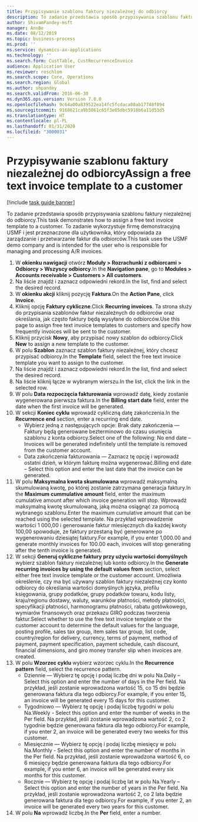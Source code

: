 ```yaml
---
title: Przypisywanie szablonu faktury niezależnej do odbiorcy
description: To zadanie przedstawia sposób przypisywania szablonu faktury niezależnej do odbiorcy.
author: ShivamPandey-msft
manager: AnnBe
ms.date: 08/12/2019
ms.topic: business-process
ms.prod: ''
ms.service: dynamics-ax-applications
ms.technology: ''
ms.search.form: CustTable, CustRecurrenceInvoice
audience: Application User
ms.reviewer: roschlom
ms.search.scope: Core, Operations
ms.search.region: Global
ms.author: shpandey
ms.search.validFrom: 2016-06-30
ms.dyn365.ops.version: Version 7.0.0
ms.openlocfilehash: 9c64a00a839522ea14fc5fcdaca08ab17748f894
ms.sourcegitcommit: 9168621ca9b5061c65f3e05dbc5918b6a11d53d5
ms.translationtype: HT
ms.contentlocale: pl-PL
ms.lasthandoff: 01/31/2020
ms.locfileid: "3000031"
---
```

# <a name="assign-a-free-text-invoice-template-to-a-customer"></a><span data-ttu-id="b646e-103">Przypisywanie szablonu faktury niezależnej do odbiorcy</span><span class="sxs-lookup"><span data-stu-id="b646e-103">Assign a free text invoice template to a customer</span></span>

[!include [task guide banner](../../includes/task-guide-banner.md)]

<span data-ttu-id="b646e-104">To zadanie przedstawia sposób przypisywania szablonu faktury niezależnej do odbiorcy.</span><span class="sxs-lookup"><span data-stu-id="b646e-104">This task demonstrates how to assign a free text invoice template to a customer.</span></span> <span data-ttu-id="b646e-105">To zadanie wykorzystuje firmę demonstracyjną USMF i jest przeznaczone dla użytkownika, który odpowiada za zarządzanie i przetwarzanie faktur dla odbiorców.</span><span class="sxs-lookup"><span data-stu-id="b646e-105">This task uses the USMF demo company and is intended for the user who is responsible for managing and processing A/R invoices.</span></span>

1. <span data-ttu-id="b646e-106">W **okienku nawigacji** otwórz **Moduły > Rozrachunki z odbiorcami > Odbiorcy > Wszyscy odbiorcy**.</span><span class="sxs-lookup"><span data-stu-id="b646e-106">In the **Navigation pane**, go to **Modules > Accounts receivable > Customers > All customers**.</span></span>
2. <span data-ttu-id="b646e-107">Na liście znajdź i zaznacz odpowiedni rekord.</span><span class="sxs-lookup"><span data-stu-id="b646e-107">In the list, find and select the desired record.</span></span>
3. <span data-ttu-id="b646e-108">W **okienku akcji** kliknij pozycję **Faktura**.</span><span class="sxs-lookup"><span data-stu-id="b646e-108">On the **Action Pane**, click **Invoice**.</span></span>
4. <span data-ttu-id="b646e-109">Kliknij opcję **Faktury cykliczne**.</span><span class="sxs-lookup"><span data-stu-id="b646e-109">Click **Recurring invoices**.</span></span> <span data-ttu-id="b646e-110">Ta strona służy do przypisania szablonów faktur niezależnych do odbiorców oraz określania, jak często faktury będą wysyłane do odbiorców.</span><span class="sxs-lookup"><span data-stu-id="b646e-110">Use this page to assign free text invoice templates to customers and specify how frequently invoices will be sent to the customer.</span></span>  
5. <span data-ttu-id="b646e-111">Kliknij przycisk **Nowy**, aby przypisać nowy szablon do odbiorcy.</span><span class="sxs-lookup"><span data-stu-id="b646e-111">Click **New** to assign a new template to the customer.</span></span>
6. <span data-ttu-id="b646e-112">W polu **Szablon** zaznacz szablon faktury niezależnej, który chcesz przypisać odbiorcy.</span><span class="sxs-lookup"><span data-stu-id="b646e-112">In the **Template** field, select the free text invoice template you want to assign to the customer.</span></span>
7. <span data-ttu-id="b646e-113">Na liście znajdź i zaznacz odpowiedni rekord.</span><span class="sxs-lookup"><span data-stu-id="b646e-113">In the list, find and select the desired record.</span></span>
8. <span data-ttu-id="b646e-114">Na liście kliknij łącze w wybranym wierszu.</span><span class="sxs-lookup"><span data-stu-id="b646e-114">In the list, click the link in the selected row.</span></span>
9. <span data-ttu-id="b646e-115">W polu **Data rozpoczęcia fakturowania** wprowadź datę, kiedy zostanie wygenerowana pierwsza faktura.</span><span class="sxs-lookup"><span data-stu-id="b646e-115">In the **Billing start date** field, enter the date when the first invoice will be generated.</span></span>
10. <span data-ttu-id="b646e-116">W sekcji **Koniec cyklu** wprowadź cykliczną datę zakończenia.</span><span class="sxs-lookup"><span data-stu-id="b646e-116">In the **Recurrence end** section, enter a recurring end date.</span></span>  
    * <span data-ttu-id="b646e-117">Wybierz jedną z następujących opcje: Brak daty zakończenia — Faktury będą generowane bezterminowo do czasu usunięcia szablonu z konta odbiorcy.</span><span class="sxs-lookup"><span data-stu-id="b646e-117">Select one of the following: No end date – Invoices will be generated indefinitely until the template is removed from the customer account.</span></span>
    * <span data-ttu-id="b646e-118">Data zakończenia fakturowania — Zaznacz tę opcję i wprowadź ostatni dzień, w którym fakturę można wygenerować.</span><span class="sxs-lookup"><span data-stu-id="b646e-118">Billing end date – Select this option and enter the last date that the invoice can be generated.</span></span>  
11. <span data-ttu-id="b646e-119">W polu **Maksymalna kwota skumulowana** wprowadź maksymalną skumulowaną kwotę, po której zostanie zatrzymana generacja faktury.</span><span class="sxs-lookup"><span data-stu-id="b646e-119">In the **Maximum cummulative amount** field, enter the maximum cumulative amount after which invoice generation will stop.</span></span> <span data-ttu-id="b646e-120">Wprowadź maksymalną kwotę skumulowaną, jaką można osiągnąć za pomocą wybranego szablonu.</span><span class="sxs-lookup"><span data-stu-id="b646e-120">Enter the maximum cumulative amount that can be reached using the selected template.</span></span> <span data-ttu-id="b646e-121">Na przykład wprowadzenie wartości 1 000,00 i generowanie faktur miesięcznych dla każdej kwoty 100,00 spowoduje, że faktury przestaną być generowane po wygenerowaniu dziesiątej faktury.</span><span class="sxs-lookup"><span data-stu-id="b646e-121">For example, if you enter 1,000.00 and generate monthly invoices for 100.00 each, invoices will stop generating after the tenth invoice is generated.</span></span>  
12. <span data-ttu-id="b646e-122">W sekcji **Generuj cykliczne faktury przy użyciu wartości domyślnych** wybierz szablon faktury niezależnej lub konto odbiorcy.</span><span class="sxs-lookup"><span data-stu-id="b646e-122">In the **Generate recurring invoices by using the default values from** section, select either free text invoice template or the customer account.</span></span> <span data-ttu-id="b646e-123">Umożliwia określenie, czy ma być używany szablon faktury niezależnej czy konto odbiorcy do określania wartości domyślnych języka, profilu księgowania, grupy podatków, grupy podatków towaru, kodu listy, kraju/regionu dostawy, waluty, warunków płatności, metody płatności, specyfikacji płatności, harmonogramu płatności, rabatu gotówkowego, wymiarów finansowych oraz przekazu GIRO podczas tworzenia faktur.</span><span class="sxs-lookup"><span data-stu-id="b646e-123">Select whether to use the free text invoice template or the customer account to determine the default values for the language, posting profile, sales tax group, item sales tax group, list code, country/region for delivery, currency, terms of payment, method of payment, payment specification, payment schedule, cash discount, financial dimensions, and giro money transfer slip when invoices are created.</span></span>  
13. <span data-ttu-id="b646e-124">W polu **Wzorzec cyklu** wybierz wzorzec cyklu.</span><span class="sxs-lookup"><span data-stu-id="b646e-124">In the **Recurrence pattern** field, select the recurrence pattern.</span></span>
    + <span data-ttu-id="b646e-125">Dziennie — Wybierz tę opcję i podaj liczbę dni w polu Na.</span><span class="sxs-lookup"><span data-stu-id="b646e-125">Daily – Select this option and enter the number of days in the Per field.</span></span> <span data-ttu-id="b646e-126">Na przykład, jeśli zostanie wprowadzona wartość 15, co 15 dni będzie generowana faktura dla tego odbiorcy.</span><span class="sxs-lookup"><span data-stu-id="b646e-126">For example, if you enter 15, an invoice will be generated every 15 days for this customer.</span></span>
    + <span data-ttu-id="b646e-127">Tygodniowo — Wybierz tę opcję i podaj liczbę tygodni w polu Na.</span><span class="sxs-lookup"><span data-stu-id="b646e-127">Weekly - Select this option and enter the number of weeks in the Per field.</span></span> <span data-ttu-id="b646e-128">Na przykład, jeśli zostanie wprowadzona wartość 2, co 2 tygodnie będzie generowana faktura dla tego odbiorcy.</span><span class="sxs-lookup"><span data-stu-id="b646e-128">For example, if you enter 2, an invoice will be generated every two weeks for this customer.</span></span>
    + <span data-ttu-id="b646e-129">Miesięcznie — Wybierz tę opcję i podaj liczbę miesięcy w polu Na.</span><span class="sxs-lookup"><span data-stu-id="b646e-129">Monthly - Select this option and enter the number of months in the Per field.</span></span> <span data-ttu-id="b646e-130">Na przykład, jeśli zostanie wprowadzona wartość 6, co 6 miesięcy będzie generowana faktura dla tego odbiorcy.</span><span class="sxs-lookup"><span data-stu-id="b646e-130">For example, if you enter 6, an invoice will be generated every six months for this customer.</span></span>
    + <span data-ttu-id="b646e-131">Rocznie — Wybierz tę opcję i podaj liczbę lat w polu Na.</span><span class="sxs-lookup"><span data-stu-id="b646e-131">Yearly – Select this option and enter the number of years in the Per field.</span></span> <span data-ttu-id="b646e-132">Na przykład, jeśli zostanie wprowadzona wartość 2, co 2 lata będzie generowana faktura dla tego odbiorcy.</span><span class="sxs-lookup"><span data-stu-id="b646e-132">For example, if you enter 2, an invoice will be generated every two years for this customer.</span></span>  
14. <span data-ttu-id="b646e-133">W polu **Na** wprowadź liczbę.</span><span class="sxs-lookup"><span data-stu-id="b646e-133">In the **Per** field, enter a number.</span></span>

